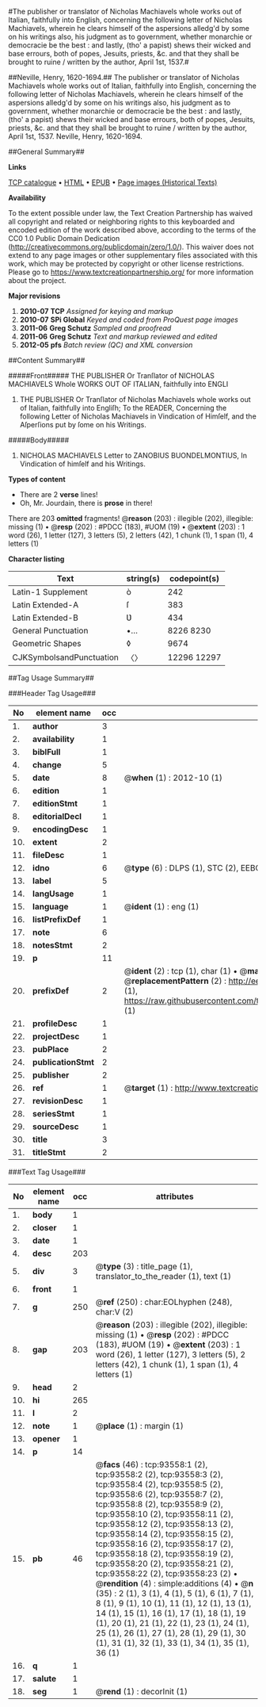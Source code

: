 #The publisher or translator of Nicholas Machiavels whole works out of Italian, faithfully into English, concerning the following letter of Nicholas Machiavels, wherein he clears himself of the aspersions alledg'd by some on his writings also, his judgment as to government, whether monarchie or democracie be the best : and lastly, (tho' a papist) shews their wicked and base errours, both of popes, Jesuits, priests, &c. and that they shall be brought to ruine / written by the author, April 1st, 1537.#

##Neville, Henry, 1620-1694.##
The publisher or translator of Nicholas Machiavels whole works out of Italian, faithfully into English, concerning the following letter of Nicholas Machiavels, wherein he clears himself of the aspersions alledg'd by some on his writings also, his judgment as to government, whether monarchie or democracie be the best : and lastly, (tho' a papist) shews their wicked and base errours, both of popes, Jesuits, priests, &c. and that they shall be brought to ruine / written by the author, April 1st, 1537.
Neville, Henry, 1620-1694.

##General Summary##

**Links**

[TCP catalogue](http://www.ota.ox.ac.uk/tcp/)  • 
[HTML](http://tei.it.ox.ac.uk/tcp/Texts-HTML/free/A50/A50353.html)  • 
[EPUB](http://tei.it.ox.ac.uk/tcp/Texts-EPUB/free/A50/A50353.epub) • 
[Page images (Historical Texts)](https://historicaltexts.jisc.ac.uk/eebo-12764710e)

**Availability**

To the extent possible under law, the Text Creation Partnership has waived all copyright and related or neighboring rights to this keyboarded and encoded edition of the work described above, according to the terms of the CC0 1.0 Public Domain Dedication (http://creativecommons.org/publicdomain/zero/1.0/). This waiver does not extend to any page images or other supplementary files associated with this work, which may be protected by copyright or other license restrictions. Please go to https://www.textcreationpartnership.org/ for more information about the project.

**Major revisions**

1. __2010-07__ __TCP__ *Assigned for keying and markup*
1. __2010-07__ __SPi Global__ *Keyed and coded from ProQuest page images*
1. __2011-06__ __Greg Schutz__ *Sampled and proofread*
1. __2011-06__ __Greg Schutz__ *Text and markup reviewed and edited*
1. __2012-05__ __pfs__ *Batch review (QC) and XML conversion*

##Content Summary##

#####Front#####
THE PUBLISHER Or Tranſlator of NICHOLAS MACHIAVELS Whole WORKS OUT OF ITALIAN, faithfully into ENGLI
1. THE PUBLISHER Or Tranſlator of Nicholas Machiavels whole works out of Italian, faithfully into Engliſh; To the READER, Concerning the following Letter of Nicholas Machiavels in Vindication of Himſelf, and the Aſperſions put by ſome on his Writings.

#####Body#####

1. NICHOLAS MACHIAVELS Letter to ZANOBIUS BUONDELMONTIUS, In Vindication of himſelf and his Writings.

**Types of content**

  * There are 2 **verse** lines!
  * Oh, Mr. Jourdain, there is **prose** in there!

There are 203 **omitted** fragments! 
 @__reason__ (203) : illegible (202), illegible: missing (1)  •  @__resp__ (202) : #PDCC (183), #UOM (19)  •  @__extent__ (203) : 1 word (26), 1 letter (127), 3 letters (5), 2 letters (42), 1 chunk (1), 1 span (1), 4 letters (1)

**Character listing**


|Text|string(s)|codepoint(s)|
|---|---|---|
|Latin-1 Supplement|ò|242|
|Latin Extended-A|ſ|383|
|Latin Extended-B|Ʋ|434|
|General Punctuation|•…|8226 8230|
|Geometric Shapes|◊|9674|
|CJKSymbolsandPunctuation|〈〉|12296 12297|

##Tag Usage Summary##

###Header Tag Usage###

|No|element name|occ|attributes|
|---|---|---|---|
|1.|__author__|3||
|2.|__availability__|1||
|3.|__biblFull__|1||
|4.|__change__|5||
|5.|__date__|8| @__when__ (1) : 2012-10 (1)|
|6.|__edition__|1||
|7.|__editionStmt__|1||
|8.|__editorialDecl__|1||
|9.|__encodingDesc__|1||
|10.|__extent__|2||
|11.|__fileDesc__|1||
|12.|__idno__|6| @__type__ (6) : DLPS (1), STC (2), EEBO-CITATION (1), OCLC (1), VID (1)|
|13.|__label__|5||
|14.|__langUsage__|1||
|15.|__language__|1| @__ident__ (1) : eng (1)|
|16.|__listPrefixDef__|1||
|17.|__note__|6||
|18.|__notesStmt__|2||
|19.|__p__|11||
|20.|__prefixDef__|2| @__ident__ (2) : tcp (1), char (1)  •  @__matchPattern__ (2) : ([0-9\-]+):([0-9IVX]+) (1), (.+) (1)  •  @__replacementPattern__ (2) : http://eebo.chadwyck.com/downloadtiff?vid=$1&page=$2 (1), https://raw.githubusercontent.com/textcreationpartnership/Texts/master/tcpchars.xml#$1 (1)|
|21.|__profileDesc__|1||
|22.|__projectDesc__|1||
|23.|__pubPlace__|2||
|24.|__publicationStmt__|2||
|25.|__publisher__|2||
|26.|__ref__|1| @__target__ (1) : http://www.textcreationpartnership.org/docs/. (1)|
|27.|__revisionDesc__|1||
|28.|__seriesStmt__|1||
|29.|__sourceDesc__|1||
|30.|__title__|3||
|31.|__titleStmt__|2||


###Text Tag Usage###

|No|element name|occ|attributes|
|---|---|---|---|
|1.|__body__|1||
|2.|__closer__|1||
|3.|__date__|1||
|4.|__desc__|203||
|5.|__div__|3| @__type__ (3) : title_page (1), translator_to_the_reader (1), text (1)|
|6.|__front__|1||
|7.|__g__|250| @__ref__ (250) : char:EOLhyphen (248), char:V (2)|
|8.|__gap__|203| @__reason__ (203) : illegible (202), illegible: missing (1)  •  @__resp__ (202) : #PDCC (183), #UOM (19)  •  @__extent__ (203) : 1 word (26), 1 letter (127), 3 letters (5), 2 letters (42), 1 chunk (1), 1 span (1), 4 letters (1)|
|9.|__head__|2||
|10.|__hi__|265||
|11.|__l__|2||
|12.|__note__|1| @__place__ (1) : margin (1)|
|13.|__opener__|1||
|14.|__p__|14||
|15.|__pb__|46| @__facs__ (46) : tcp:93558:1 (2), tcp:93558:2 (2), tcp:93558:3 (2), tcp:93558:4 (2), tcp:93558:5 (2), tcp:93558:6 (2), tcp:93558:7 (2), tcp:93558:8 (2), tcp:93558:9 (2), tcp:93558:10 (2), tcp:93558:11 (2), tcp:93558:12 (2), tcp:93558:13 (2), tcp:93558:14 (2), tcp:93558:15 (2), tcp:93558:16 (2), tcp:93558:17 (2), tcp:93558:18 (2), tcp:93558:19 (2), tcp:93558:20 (2), tcp:93558:21 (2), tcp:93558:22 (2), tcp:93558:23 (2)  •  @__rendition__ (4) : simple:additions (4)  •  @__n__ (35) : 2 (1), 3 (1), 4 (1), 5 (1), 6 (1), 7 (1), 8 (1), 9 (1), 10 (1), 11 (1), 12 (1), 13 (1), 14 (1), 15 (1), 16 (1), 17 (1), 18 (1), 19 (1), 20 (1), 21 (1), 22 (1), 23 (1), 24 (1), 25 (1), 26 (1), 27 (1), 28 (1), 29 (1), 30 (1), 31 (1), 32 (1), 33 (1), 34 (1), 35 (1), 36 (1)|
|16.|__q__|1||
|17.|__salute__|1||
|18.|__seg__|1| @__rend__ (1) : decorInit (1)|
